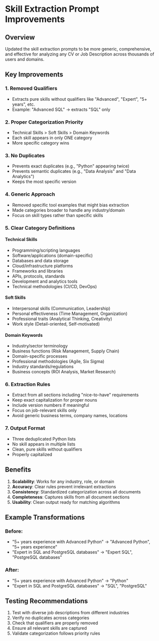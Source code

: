 # Skill Extraction Prompt Improvements

## Overview
Updated the skill extraction prompts to be more generic, comprehensive, and effective for analyzing any CV or Job Description across thousands of users and domains.

## Key Improvements

### 1. **Removed Qualifiers**
- Extracts pure skills without qualifiers like "Advanced", "Expert", "5+ years", etc.
- Example: "Advanced SQL" → extracts "SQL" only

### 2. **Proper Categorization Priority**
- Technical Skills > Soft Skills > Domain Keywords
- Each skill appears in only ONE category
- More specific category wins

### 3. **No Duplicates**
- Prevents exact duplicates (e.g., "Python" appearing twice)
- Prevents semantic duplicates (e.g., "Data Analysis" and "Data Analytics")
- Keeps the most specific version

### 4. **Generic Approach**
- Removed specific tool examples that might bias extraction
- Made categories broader to handle any industry/domain
- Focus on skill types rather than specific skills

### 5. **Clear Category Definitions**

#### Technical Skills
- Programming/scripting languages
- Software/applications (domain-specific)
- Databases and data storage
- Cloud/infrastructure platforms
- Frameworks and libraries
- APIs, protocols, standards
- Development and analytics tools
- Technical methodologies (CI/CD, DevOps)

#### Soft Skills
- Interpersonal skills (Communication, Leadership)
- Personal effectiveness (Time Management, Organization)
- Professional traits (Analytical Thinking, Creativity)
- Work style (Detail-oriented, Self-motivated)

#### Domain Keywords
- Industry/sector terminology
- Business functions (Risk Management, Supply Chain)
- Domain-specific processes
- Professional methodologies (Agile, Six Sigma)
- Industry standards/regulations
- Business concepts (ROI Analysis, Market Research)

### 6. **Extraction Rules**
- Extract from all sections including "nice-to-have" requirements
- Keep exact capitalization for proper nouns
- Include version numbers if meaningful
- Focus on job-relevant skills only
- Avoid generic business terms, company names, locations

### 7. **Output Format**
- Three deduplicated Python lists
- No skill appears in multiple lists
- Clean, pure skills without qualifiers
- Properly capitalized

## Benefits
1. **Scalability**: Works for any industry, role, or domain
2. **Accuracy**: Clear rules prevent irrelevant extractions
3. **Consistency**: Standardized categorization across all documents
4. **Completeness**: Captures skills from all document sections
5. **Usability**: Clean output ready for matching algorithms

## Example Transformations

### Before:
- "5+ years experience with Advanced Python" → "Advanced Python", "5+ years experience"
- "Expert in SQL and PostgreSQL databases" → "Expert SQL", "PostgreSQL databases"

### After:
- "5+ years experience with Advanced Python" → "Python"
- "Expert in SQL and PostgreSQL databases" → "SQL", "PostgreSQL"

## Testing Recommendations
1. Test with diverse job descriptions from different industries
2. Verify no duplicates across categories
3. Check that qualifiers are properly removed
4. Ensure all relevant skills are captured
5. Validate categorization follows priority rules

